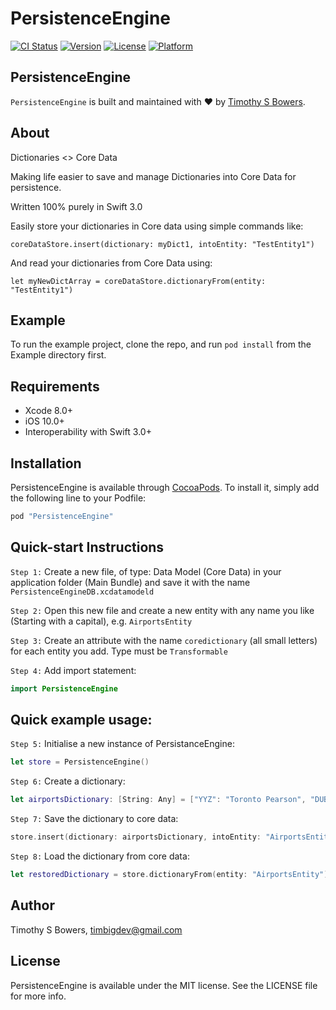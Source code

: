 # PersistenceEngine

[![CI Status](http://img.shields.io/travis/TimothyBowers/PersistenceEngine.svg?style=flat)](https://travis-ci.org/TimothyBowers/PersistenceEngine)
[![Version](https://img.shields.io/cocoapods/v/PersistenceEngine.svg?style=flat)](http://cocoapods.org/pods/PersistenceEngine)
[![License](https://img.shields.io/cocoapods/l/PersistenceEngine.svg?style=flat)](http://cocoapods.org/pods/PersistenceEngine)
[![Platform](https://img.shields.io/cocoapods/p/PersistenceEngine.svg?style=flat)](http://cocoapods.org/pods/PersistenceEngine)

## PersistenceEngine

`PersistenceEngine` is built and maintained with &#10084;&#65039; by [Timothy S Bowers](https://github.com/timothybowers).

## About

Dictionaries <> Core Data

Making life easier to save and manage Dictionaries into Core Data for persistence.

Written 100% purely in Swift 3.0

Easily store your dictionaries in Core data using simple commands like:

`coreDataStore.insert(dictionary: myDict1, intoEntity: "TestEntity1")`

And read your dictionaries from Core Data using:

`let myNewDictArray = coreDataStore.dictionaryFrom(entity: "TestEntity1")`


## Example

To run the example project, clone the repo, and run `pod install` from the Example directory first.


## Requirements

- Xcode 8.0+
- iOS 10.0+
- Interoperability with Swift 3.0+

## Installation

PersistenceEngine is available through [CocoaPods](http://cocoapods.org). To install
it, simply add the following line to your Podfile:

```ruby
pod "PersistenceEngine"
```

## Quick-start Instructions

`Step 1:` Create a new file, of type: Data Model (Core Data) in your application folder (Main Bundle) and save it with the name `PersistenceEngineDB.xcdatamodeld`

`Step 2:` Open this new file and create a new entity with any name you like (Starting with a capital), e.g. `AirportsEntity`

`Step 3:` Create an attribute with the name `coredictionary` (all small letters) for each entity you add. Type must be `Transformable`

`Step 4:` Add import statement:
```swift
import PersistenceEngine
```

## Quick example usage:

`Step 5:` Initialise a new instance of PersistanceEngine: 
```swift
let store = PersistenceEngine()
```

`Step 6:` Create a dictionary: 
```swift
let airportsDictionary: [String: Any] = ["YYZ": "Toronto Pearson", "DUB": "Dublin"]
```

`Step 7:` Save the dictionary to core data: 
```swift
store.insert(dictionary: airportsDictionary, intoEntity: "AirportsEntity")
```

`Step 8:` Load the dictionary from core data:
```swift
let restoredDictionary = store.dictionaryFrom(entity: "AirportsEntity")
```



## Author

Timothy S Bowers, timbigdev@gmail.com

## License

PersistenceEngine is available under the MIT license. See the LICENSE file for more info.
